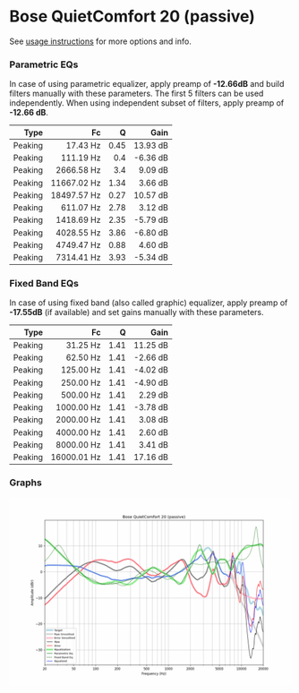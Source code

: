 # Bose QuietComfort 20 (passive)
See [usage instructions](https://github.com/jaakkopasanen/AutoEq#usage) for more options and info.

### Parametric EQs
In case of using parametric equalizer, apply preamp of **-12.66dB** and build filters manually
with these parameters. The first 5 filters can be used independently.
When using independent subset of filters, apply preamp of **-12.66 dB**.

| Type    | Fc          |    Q | Gain     |
|--------:|------------:|-----:|---------:|
| Peaking | 17.43 Hz    | 0.45 | 13.93 dB |
| Peaking | 111.19 Hz   | 0.4  | -6.36 dB |
| Peaking | 2666.58 Hz  | 3.4  | 9.09 dB  |
| Peaking | 11667.02 Hz | 1.34 | 3.66 dB  |
| Peaking | 18497.57 Hz | 0.27 | 10.57 dB |
| Peaking | 611.07 Hz   | 2.78 | 3.12 dB  |
| Peaking | 1418.69 Hz  | 2.35 | -5.79 dB |
| Peaking | 4028.55 Hz  | 3.86 | -6.80 dB |
| Peaking | 4749.47 Hz  | 0.88 | 4.60 dB  |
| Peaking | 7314.41 Hz  | 3.93 | -5.34 dB |

### Fixed Band EQs
In case of using fixed band (also called graphic) equalizer, apply preamp of **-17.55dB**
(if available) and set gains manually with these parameters.

| Type    | Fc          |    Q | Gain     |
|--------:|------------:|-----:|---------:|
| Peaking | 31.25 Hz    | 1.41 | 11.25 dB |
| Peaking | 62.50 Hz    | 1.41 | -2.66 dB |
| Peaking | 125.00 Hz   | 1.41 | -4.02 dB |
| Peaking | 250.00 Hz   | 1.41 | -4.90 dB |
| Peaking | 500.00 Hz   | 1.41 | 2.29 dB  |
| Peaking | 1000.00 Hz  | 1.41 | -3.78 dB |
| Peaking | 2000.00 Hz  | 1.41 | 3.08 dB  |
| Peaking | 4000.00 Hz  | 1.41 | 2.60 dB  |
| Peaking | 8000.00 Hz  | 1.41 | 3.41 dB  |
| Peaking | 16000.01 Hz | 1.41 | 17.16 dB |

### Graphs
![](./Bose%20QuietComfort%2020%20(passive).png)